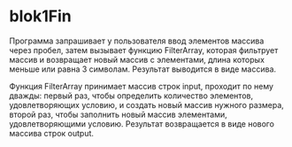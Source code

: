# blok1Fin
Программа запрашивает у пользователя ввод элементов массива через пробел, затем вызывает функцию FilterArray, которая фильтрует массив и возвращает новый массив с элементами, длина которых меньше или равна 3 символам. Результат выводится в виде массива.

Функция FilterArray принимает массив строк input, проходит по нему дважды: первый раз, чтобы определить количество элементов, удовлетворяющих условию, и создать новый массив нужного размера, второй раз, чтобы заполнить новый массив элементами, удовлетворяющими условию. Результат возвращается в виде нового массива строк output.